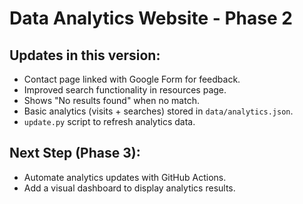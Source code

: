 # Data Analytics Website - Phase 2

## Updates in this version:
- Contact page linked with Google Form for feedback.
- Improved search functionality in resources page.
- Shows "No results found" when no match.
- Basic analytics (visits + searches) stored in `data/analytics.json`.
- `update.py` script to refresh analytics data.

## Next Step (Phase 3):
- Automate analytics updates with GitHub Actions.
- Add a visual dashboard to display analytics results.
